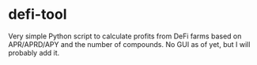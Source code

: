 # defi-tool
Very simple Python script to calculate profits from DeFi farms based on APR/APRD/APY and the number of compounds.
No GUI as of yet, but I will probably add it.

